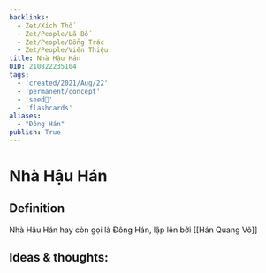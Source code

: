 ```yaml
---
backlinks:
  - Zet/Xích Thố
  - Zet/People/Lã Bố
  - Zet/People/Đổng Trác
  - Zet/People/Viên Thiệu
title: Nhà Hậu Hán
UID: 210822235104
tags:
  - 'created/2021/Aug/22'
  - 'permanent/concept'
  - 'seed🥜'
  - 'flashcards'
aliases: 
  - "Đông Hán"
publish: True
---
```

# Nhà Hậu Hán

## Definition
Nhà Hậu Hán hay còn gọi là Đông Hán, lập lên bởi [[Hán Quang Võ]]

## Ideas & thoughts:
